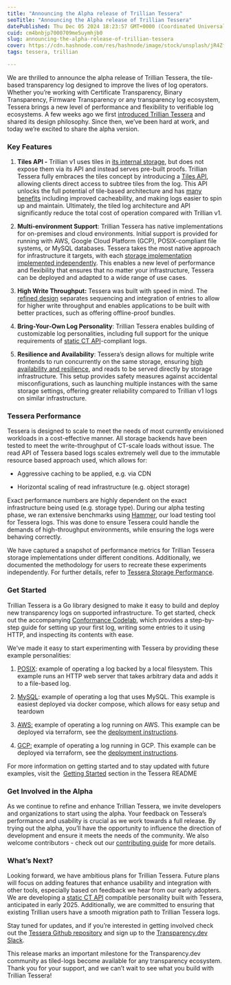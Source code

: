 ```yaml
---
title: "Announcing the Alpha release of Trillian Tessera"
seoTitle: "Announcing the Alpha release of Trillian Tessera"
datePublished: Thu Dec 05 2024 18:23:57 GMT+0000 (Coordinated Universal Time)
cuid: cm4bnbjp7000709me5uymhjb0
slug: announcing-the-alpha-release-of-trillian-tessera
cover: https://cdn.hashnode.com/res/hashnode/image/stock/unsplash/jR4Zf-riEjI/upload/4a1b22c3886bbf4bce6da5cca040eb5d.jpeg
tags: tessera, trillian

---
```


We are thrilled to announce the alpha release of Trillian Tessera, the tile-based transparency log designed to improve the lives of log operators. Whether you’re working with Certificate Transparency, Binary Transparency, Firmware Transparency or any transparency log ecosystem, Tessera brings a new level of performance and flexibility to verifiable log ecosystems. A few weeks ago we first [introduced Trillian Tessera](https://blog.transparency.dev/introducing-trillian-tessera) and shared its design philosophy. Since then, we’ve been hard at work, and today we’re excited to share the alpha version.

### Key Features

1. **Tiles API -** Trillian v1 uses tiles in [its internal storage](https://github.com/google/trillian/blob/master/docs/storage/storage.md), but does not expose them via its API and instead serves pre-built proofs. Trillian Tessera fully embraces the tiles concept by introducing a [Tiles API](https://github.com/C2SP/C2SP/blob/main/tlog-tiles.md), allowing clients direct access to subtree tiles from the log. This API unlocks the full potential of tile-based architecture and has [many benefits](https://transparency.dev/articles/tile-based-logs/) including improved cacheability, and making logs easier to spin up and maintain. Ultimately, the tiled log architecture and API significantly reduce the total cost of operation compared with Trillian v1.
    
2. **Multi-environment Support**: Trillian Tessera has native implementations for on-premises and cloud environments. Initial support is provided for running with AWS, Google Cloud Platform (GCP), POSIX-compliant file systems, or MySQL databases. Tessera takes the most native approach for infrastructure it targets, with each [storage implementation implemented independently](https://github.com/transparency-dev/trillian-tessera/blob/main/docs/design/philosophy.md#multi-implementation-storage). This enables a new level of performance and flexibility that ensures that no matter your infrastructure, Tessera can be deployed and adapted to a wide range of use cases.
    
3. **High Write Throughput:** Tessera was built with speed in mind. The [refined design](https://github.com/transparency-dev/trillian-tessera/blob/main/docs/design/philosophy.md#asynchronous-integration-in-storage-implementation) separates sequencing and integration of entries to allow for higher write throughput and enables applications to be built with better practices, such as offering offline-proof bundles.
    
4. **Bring-Your-Own Log Personality**: Trillian Tessera enables building of customizable log personalities, including full support for the unique requirements of [static CT API](https://github.com/C2SP/C2SP/blob/main/static-ct-api.md)\-compliant logs.
    
5. **Resilience and Availability**: Tessera’s design allows for multiple write frontends to run concurrently on the same storage, ensuring [high availability and resilience](https://github.com/transparency-dev/trillian-tessera/blob/main/docs/design/philosophy.md#resilience-and-availability), and reads to be served directly by storage infrastructure. This setup provides safety measures against accidental misconfigurations, such as launching multiple instances with the same storage settings, offering greater reliability compared to Trillian v1 logs on similar infrastructure.
    

### Tessera Performance

Tessera is designed to scale to meet the needs of most currently envisioned workloads in a cost-effective manner. All storage backends have been tested to meet the write-throughput of CT-scale loads without issue. The read API of Tessera based logs scales extremely well due to the immutable resource based approach used, which allows for:

* Aggressive caching to be applied, e.g. via CDN
    
* Horizontal scaling of read infrastructure (e.g. object storage)
    

Exact performance numbers are highly dependent on the exact infrastructure being used (e.g. storage type). During our alpha testing phase, we ran extensive benchmarks using [Hammer](https://github.com/transparency-dev/trillian-tessera/tree/833a33cb4f7ce7144adf43c72b66af2b27597b7e/internal/hammer), our load testing tool for Tessera logs. This was done to ensure Tessera could handle the demands of high-throughput environments, while ensuring the logs were behaving correctly.

We have captured a snapshot of performance metrics for Trillian Tessera storage implementations under different conditions. Additionally, we documented the methodology for users to recreate these experiments independently. For further details, refer to [Tessera Storage Performance](https://github.com/transparency-dev/trillian-tessera/blob/main/docs/performance.md).

### Get Started

Trillian Tessera is a Go library designed to make it easy to build and deploy new transparency logs on supported infrastructure. To get started, check out the accompanying [Conformance Codelab](https://github.com/transparency-dev/trillian-tessera/tree/main/cmd/conformance#conformance-personalities), which provides a step-by-step guide for setting up your first log, writing some entries to it using HTTP, and inspecting its contents with ease.

We’ve made it easy to start experimenting with Tessera by providing these example personalities:

1. [POSIX](https://github.com/transparency-dev/trillian-tessera/blob/main/cmd/conformance/posix): example of operating a log backed by a local filesystem. This example runs an HTTP web server that takes arbitrary data and adds it to a file-based log.
    
2. [MySQL](https://github.com/transparency-dev/trillian-tessera/blob/main/cmd/conformance/mysql): example of operating a log that uses MySQL. This example is easiest deployed via docker compose, which allows for easy setup and teardown
    
3. [AWS:](https://github.com/transparency-dev/trillian-tessera/blob/main/cmd/conformance/aws) example of operating a log running on AWS. This example can be deployed via terraform, see the [deployment instructions](https://github.com/transparency-dev/trillian-tessera/blob/main/deployment/live/aws/codelab#aws-codelab-deployment).
    
4. [GCP:](https://github.com/transparency-dev/trillian-tessera/blob/main/deployment/live/aws/codelab#aws-codelab-deployment) example of operating a log running in GCP. This example can be deployed via terraform, see the [deployment instructions](https://github.com/transparency-dev/trillian-tessera/tree/main/deployment/live/gcp/conformance#manual-deployment).
    

For more information on getting started and to stay updated with future examples, visit the  [Getting Started](https://github.com/transparency-dev/trillian-tessera/tree/main?tab=readme-ov-file#getting-started) section in the Tessera README

### Get Involved in the Alpha

As we continue to refine and enhance Trillian Tessera, we invite developers and organizations to start using the alpha. Your feedback on Tessera’s performance and usability is crucial as we work towards a full release. By trying out the alpha, you’ll have the opportunity to influence the direction of development and ensure it meets the needs of the community. We also welcome contributors - check out our [contributing guide](https://github.com/transparency-dev/trillian-tessera/blob/main/CONTRIBUTING.md) for more details.

### What’s Next?

Looking forward, we have ambitious plans for Trillian Tessera. Future plans will focus on adding features that enhance usability and integration with other tools, especially based on feedback we hear from our early adopters. We are developing a [static CT API](https://github.com/C2SP/C2SP/blob/main/static-ct-api.md) compatible personality built with Tessera, anticipated in early 2025. Additionally, we are committed to ensuring that existing Trillian users have a smooth migration path to Trillian Tessera logs.

Stay tuned for updates, and if you’re interested in getting involved check out the [Tessera Github repository](https://github.com/transparency-dev/trillian-tessera) and sign up to the [Transparency.dev Slack](https://transparency.dev/slack/).

This release marks an important milestone for the Transparency.dev community as tiled-logs become available for any transparency ecosystem. Thank you for your support, and we can’t wait to see what you build with Trillian Tessera!